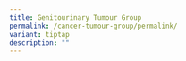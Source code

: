 ```yaml
---
title: Genitourinary Tumour Group
permalink: /cancer-tumour-group/permalink/
variant: tiptap
description: ""
---
```

